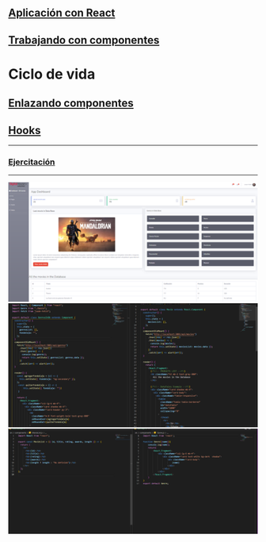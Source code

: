 ## [Aplicación con React](https://github.com/ema201217/Aplicacion-con-React)
## [Trabajando con componentes](https://github.com/ema201217/Trabajando-con-componentes)
# Ciclo de vida
## [Enlazando componentes](https://github.com/ema201217/Enlazando-componentes)
## [Hooks](https://github.com/ema201217/HOOKS)
--------------------------------------
### [Ejercitación](/git/ejercitacion.pdf)
---------------------------------------
![1](/git/1.png)
![2](/git/2.png)
![3](/git/3.png)
